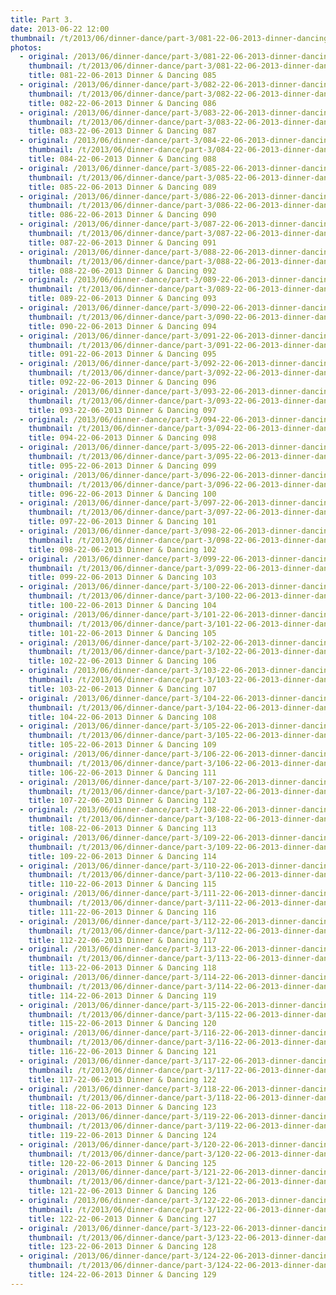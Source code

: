 ```yaml
---
title: Part 3.
date: 2013-06-22 12:00
thumbnail: /t/2013/06/dinner-dance/part-3/081-22-06-2013-dinner-dancing-085.jpg
photos:
  - original: /2013/06/dinner-dance/part-3/081-22-06-2013-dinner-dancing-085.jpg
    thumbnail: /t/2013/06/dinner-dance/part-3/081-22-06-2013-dinner-dancing-085.jpg
    title: 081-22-06-2013 Dinner & Dancing 085
  - original: /2013/06/dinner-dance/part-3/082-22-06-2013-dinner-dancing-086.jpg
    thumbnail: /t/2013/06/dinner-dance/part-3/082-22-06-2013-dinner-dancing-086.jpg
    title: 082-22-06-2013 Dinner & Dancing 086
  - original: /2013/06/dinner-dance/part-3/083-22-06-2013-dinner-dancing-087.jpg
    thumbnail: /t/2013/06/dinner-dance/part-3/083-22-06-2013-dinner-dancing-087.jpg
    title: 083-22-06-2013 Dinner & Dancing 087
  - original: /2013/06/dinner-dance/part-3/084-22-06-2013-dinner-dancing-088.jpg
    thumbnail: /t/2013/06/dinner-dance/part-3/084-22-06-2013-dinner-dancing-088.jpg
    title: 084-22-06-2013 Dinner & Dancing 088
  - original: /2013/06/dinner-dance/part-3/085-22-06-2013-dinner-dancing-089.jpg
    thumbnail: /t/2013/06/dinner-dance/part-3/085-22-06-2013-dinner-dancing-089.jpg
    title: 085-22-06-2013 Dinner & Dancing 089
  - original: /2013/06/dinner-dance/part-3/086-22-06-2013-dinner-dancing-090.jpg
    thumbnail: /t/2013/06/dinner-dance/part-3/086-22-06-2013-dinner-dancing-090.jpg
    title: 086-22-06-2013 Dinner & Dancing 090
  - original: /2013/06/dinner-dance/part-3/087-22-06-2013-dinner-dancing-091.jpg
    thumbnail: /t/2013/06/dinner-dance/part-3/087-22-06-2013-dinner-dancing-091.jpg
    title: 087-22-06-2013 Dinner & Dancing 091
  - original: /2013/06/dinner-dance/part-3/088-22-06-2013-dinner-dancing-092.jpg
    thumbnail: /t/2013/06/dinner-dance/part-3/088-22-06-2013-dinner-dancing-092.jpg
    title: 088-22-06-2013 Dinner & Dancing 092
  - original: /2013/06/dinner-dance/part-3/089-22-06-2013-dinner-dancing-093.jpg
    thumbnail: /t/2013/06/dinner-dance/part-3/089-22-06-2013-dinner-dancing-093.jpg
    title: 089-22-06-2013 Dinner & Dancing 093
  - original: /2013/06/dinner-dance/part-3/090-22-06-2013-dinner-dancing-094.jpg
    thumbnail: /t/2013/06/dinner-dance/part-3/090-22-06-2013-dinner-dancing-094.jpg
    title: 090-22-06-2013 Dinner & Dancing 094
  - original: /2013/06/dinner-dance/part-3/091-22-06-2013-dinner-dancing-095.jpg
    thumbnail: /t/2013/06/dinner-dance/part-3/091-22-06-2013-dinner-dancing-095.jpg
    title: 091-22-06-2013 Dinner & Dancing 095
  - original: /2013/06/dinner-dance/part-3/092-22-06-2013-dinner-dancing-096.jpg
    thumbnail: /t/2013/06/dinner-dance/part-3/092-22-06-2013-dinner-dancing-096.jpg
    title: 092-22-06-2013 Dinner & Dancing 096
  - original: /2013/06/dinner-dance/part-3/093-22-06-2013-dinner-dancing-097.jpg
    thumbnail: /t/2013/06/dinner-dance/part-3/093-22-06-2013-dinner-dancing-097.jpg
    title: 093-22-06-2013 Dinner & Dancing 097
  - original: /2013/06/dinner-dance/part-3/094-22-06-2013-dinner-dancing-098.jpg
    thumbnail: /t/2013/06/dinner-dance/part-3/094-22-06-2013-dinner-dancing-098.jpg
    title: 094-22-06-2013 Dinner & Dancing 098
  - original: /2013/06/dinner-dance/part-3/095-22-06-2013-dinner-dancing-099.jpg
    thumbnail: /t/2013/06/dinner-dance/part-3/095-22-06-2013-dinner-dancing-099.jpg
    title: 095-22-06-2013 Dinner & Dancing 099
  - original: /2013/06/dinner-dance/part-3/096-22-06-2013-dinner-dancing-100.jpg
    thumbnail: /t/2013/06/dinner-dance/part-3/096-22-06-2013-dinner-dancing-100.jpg
    title: 096-22-06-2013 Dinner & Dancing 100
  - original: /2013/06/dinner-dance/part-3/097-22-06-2013-dinner-dancing-101.jpg
    thumbnail: /t/2013/06/dinner-dance/part-3/097-22-06-2013-dinner-dancing-101.jpg
    title: 097-22-06-2013 Dinner & Dancing 101
  - original: /2013/06/dinner-dance/part-3/098-22-06-2013-dinner-dancing-102.jpg
    thumbnail: /t/2013/06/dinner-dance/part-3/098-22-06-2013-dinner-dancing-102.jpg
    title: 098-22-06-2013 Dinner & Dancing 102
  - original: /2013/06/dinner-dance/part-3/099-22-06-2013-dinner-dancing-103.jpg
    thumbnail: /t/2013/06/dinner-dance/part-3/099-22-06-2013-dinner-dancing-103.jpg
    title: 099-22-06-2013 Dinner & Dancing 103
  - original: /2013/06/dinner-dance/part-3/100-22-06-2013-dinner-dancing-104.jpg
    thumbnail: /t/2013/06/dinner-dance/part-3/100-22-06-2013-dinner-dancing-104.jpg
    title: 100-22-06-2013 Dinner & Dancing 104
  - original: /2013/06/dinner-dance/part-3/101-22-06-2013-dinner-dancing-105.jpg
    thumbnail: /t/2013/06/dinner-dance/part-3/101-22-06-2013-dinner-dancing-105.jpg
    title: 101-22-06-2013 Dinner & Dancing 105
  - original: /2013/06/dinner-dance/part-3/102-22-06-2013-dinner-dancing-106.jpg
    thumbnail: /t/2013/06/dinner-dance/part-3/102-22-06-2013-dinner-dancing-106.jpg
    title: 102-22-06-2013 Dinner & Dancing 106
  - original: /2013/06/dinner-dance/part-3/103-22-06-2013-dinner-dancing-107.jpg
    thumbnail: /t/2013/06/dinner-dance/part-3/103-22-06-2013-dinner-dancing-107.jpg
    title: 103-22-06-2013 Dinner & Dancing 107
  - original: /2013/06/dinner-dance/part-3/104-22-06-2013-dinner-dancing-108.jpg
    thumbnail: /t/2013/06/dinner-dance/part-3/104-22-06-2013-dinner-dancing-108.jpg
    title: 104-22-06-2013 Dinner & Dancing 108
  - original: /2013/06/dinner-dance/part-3/105-22-06-2013-dinner-dancing-109.jpg
    thumbnail: /t/2013/06/dinner-dance/part-3/105-22-06-2013-dinner-dancing-109.jpg
    title: 105-22-06-2013 Dinner & Dancing 109
  - original: /2013/06/dinner-dance/part-3/106-22-06-2013-dinner-dancing-111.jpg
    thumbnail: /t/2013/06/dinner-dance/part-3/106-22-06-2013-dinner-dancing-111.jpg
    title: 106-22-06-2013 Dinner & Dancing 111
  - original: /2013/06/dinner-dance/part-3/107-22-06-2013-dinner-dancing-112.jpg
    thumbnail: /t/2013/06/dinner-dance/part-3/107-22-06-2013-dinner-dancing-112.jpg
    title: 107-22-06-2013 Dinner & Dancing 112
  - original: /2013/06/dinner-dance/part-3/108-22-06-2013-dinner-dancing-113.jpg
    thumbnail: /t/2013/06/dinner-dance/part-3/108-22-06-2013-dinner-dancing-113.jpg
    title: 108-22-06-2013 Dinner & Dancing 113
  - original: /2013/06/dinner-dance/part-3/109-22-06-2013-dinner-dancing-114.jpg
    thumbnail: /t/2013/06/dinner-dance/part-3/109-22-06-2013-dinner-dancing-114.jpg
    title: 109-22-06-2013 Dinner & Dancing 114
  - original: /2013/06/dinner-dance/part-3/110-22-06-2013-dinner-dancing-115.jpg
    thumbnail: /t/2013/06/dinner-dance/part-3/110-22-06-2013-dinner-dancing-115.jpg
    title: 110-22-06-2013 Dinner & Dancing 115
  - original: /2013/06/dinner-dance/part-3/111-22-06-2013-dinner-dancing-116.jpg
    thumbnail: /t/2013/06/dinner-dance/part-3/111-22-06-2013-dinner-dancing-116.jpg
    title: 111-22-06-2013 Dinner & Dancing 116
  - original: /2013/06/dinner-dance/part-3/112-22-06-2013-dinner-dancing-117.jpg
    thumbnail: /t/2013/06/dinner-dance/part-3/112-22-06-2013-dinner-dancing-117.jpg
    title: 112-22-06-2013 Dinner & Dancing 117
  - original: /2013/06/dinner-dance/part-3/113-22-06-2013-dinner-dancing-118.jpg
    thumbnail: /t/2013/06/dinner-dance/part-3/113-22-06-2013-dinner-dancing-118.jpg
    title: 113-22-06-2013 Dinner & Dancing 118
  - original: /2013/06/dinner-dance/part-3/114-22-06-2013-dinner-dancing-119.jpg
    thumbnail: /t/2013/06/dinner-dance/part-3/114-22-06-2013-dinner-dancing-119.jpg
    title: 114-22-06-2013 Dinner & Dancing 119
  - original: /2013/06/dinner-dance/part-3/115-22-06-2013-dinner-dancing-120.jpg
    thumbnail: /t/2013/06/dinner-dance/part-3/115-22-06-2013-dinner-dancing-120.jpg
    title: 115-22-06-2013 Dinner & Dancing 120
  - original: /2013/06/dinner-dance/part-3/116-22-06-2013-dinner-dancing-121.jpg
    thumbnail: /t/2013/06/dinner-dance/part-3/116-22-06-2013-dinner-dancing-121.jpg
    title: 116-22-06-2013 Dinner & Dancing 121
  - original: /2013/06/dinner-dance/part-3/117-22-06-2013-dinner-dancing-122.jpg
    thumbnail: /t/2013/06/dinner-dance/part-3/117-22-06-2013-dinner-dancing-122.jpg
    title: 117-22-06-2013 Dinner & Dancing 122
  - original: /2013/06/dinner-dance/part-3/118-22-06-2013-dinner-dancing-123.jpg
    thumbnail: /t/2013/06/dinner-dance/part-3/118-22-06-2013-dinner-dancing-123.jpg
    title: 118-22-06-2013 Dinner & Dancing 123
  - original: /2013/06/dinner-dance/part-3/119-22-06-2013-dinner-dancing-124.jpg
    thumbnail: /t/2013/06/dinner-dance/part-3/119-22-06-2013-dinner-dancing-124.jpg
    title: 119-22-06-2013 Dinner & Dancing 124
  - original: /2013/06/dinner-dance/part-3/120-22-06-2013-dinner-dancing-125.jpg
    thumbnail: /t/2013/06/dinner-dance/part-3/120-22-06-2013-dinner-dancing-125.jpg
    title: 120-22-06-2013 Dinner & Dancing 125
  - original: /2013/06/dinner-dance/part-3/121-22-06-2013-dinner-dancing-126.jpg
    thumbnail: /t/2013/06/dinner-dance/part-3/121-22-06-2013-dinner-dancing-126.jpg
    title: 121-22-06-2013 Dinner & Dancing 126
  - original: /2013/06/dinner-dance/part-3/122-22-06-2013-dinner-dancing-127.jpg
    thumbnail: /t/2013/06/dinner-dance/part-3/122-22-06-2013-dinner-dancing-127.jpg
    title: 122-22-06-2013 Dinner & Dancing 127
  - original: /2013/06/dinner-dance/part-3/123-22-06-2013-dinner-dancing-128.jpg
    thumbnail: /t/2013/06/dinner-dance/part-3/123-22-06-2013-dinner-dancing-128.jpg
    title: 123-22-06-2013 Dinner & Dancing 128
  - original: /2013/06/dinner-dance/part-3/124-22-06-2013-dinner-dancing-129.jpg
    thumbnail: /t/2013/06/dinner-dance/part-3/124-22-06-2013-dinner-dancing-129.jpg
    title: 124-22-06-2013 Dinner & Dancing 129
---
```

